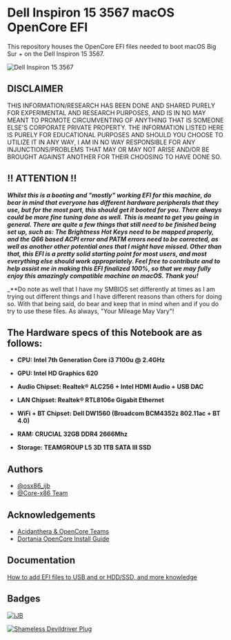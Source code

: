 
# Dell Inspiron 15 3567 macOS OpenCore EFI

This repository houses the OpenCore EFI files needed to boot macOS Big Sur + on the Dell Inspiron 15 3567.

![Dell Inspiron 15 3567](https://i.ibb.co/M5VWykd/DSC05970.jpg)

## DISCLAIMER

THIS INFORMATION/RESEARCH HAS BEEN DONE AND SHARED PURELY FOR EXPERIMENTAL AND RESEARCH PURPOSES, AND IS IN NO MAY MEANT TO PROMOTE CIRCUMVENTING OF ANYTHING THAT IS SOMEONE ELSE'S CORPORATE PRIVATE PROPERTY. THE INFORMATION LISTED HERE IS PURELY FOR EDUCATIONAL PURPOSES AND SHOULD YOU CHOOSE TO UTILIZE IT IN ANY WAY, I AM IN NO WAY RESPONSIBLE FOR ANY INJUNCTIONS/PROBLEMS THAT MAY OR MAY NOT ARISE AND/OR BE BROUGHT AGAINST ANOTHER FOR THEIR CHOOSING TO HAVE DONE SO.

## !! ATTENTION !!
_**Whilst this is a booting and "mostly" working EFI for this machine, do bear in mind that everyone has different hardware peripherals that they use, but for the most part, this should get it booted for you. There always could be more fine tuning done as well. This is meant to get you going in general. There are quite a few things that still need to be finished being set up, such as: The Brightness Hot Keys need to be mapped properly, and the Q66 based ACPI error and PATM errors need to be corrected, as well as another other potential ones that I might have missed. Other than that, this EFI is a pretty solid starting point for most users, and most everything else should work appropriately. Feel free to contribute and to help assist me in making this EFI finalized 100%, so that we may fully enjoy this amazingly compatible machine on macOS. Thank you!**_

_**Do note as well that I have my SMBIOS set differently at times as I am trying out different things and I have different reasons than others for doing so. With that being said, do bear and keep that in mind when and if you do try to use these files. As always, "Your Mileage May Vary"!

## The Hardware specs of this Notebook are as follows:


- **CPU: Intel 7th Generation Core i3 7100u @ 2.4GHz**

- **GPU: Intel HD Graphics 620**

- **Audio Chipset: Realtek® ALC256 + Intel HDMI Audio + USB DAC**

- **LAN Chipset: Realtek® RTL8106e Gigabit Ethernet**

- **WiFi + BT Chipset: Dell DW1560 (Broadcom BCM4352z 802.11ac + BT 4.0)**

- **RAM: CRUCIAL 32GB DDR4 2666Mhz**

- **Storage: TEAMGROUP L5 3D 1TB SATA III SSD**

## Authors

- [@osx86_ijb](https://www.github.com/osx86-ijb)
- [@Core-x86 Team](https://discord.com/invite/yCYpdZE)

## Acknowledgements
- [Acidanthera & OpenCore Teams](https://github.com/acidanthera)
- [Dortania OpenCore Install Guide](https://dortania.github.io/OpenCore-Install-Guide/)

## Documentation

[How to add EFI files to USB and or HDD/SSD, and more knowledge](https://dortania.github.io/OpenCore-Install-Guide/installer-guide/opencore-efi.html)

## Badges

[![iJB](https://img.shields.io/badge/Hackintosh-Legend-red)](https://github.com/osx86-ijb)

[![Shameless Devildriver Plug](https://img.shields.io/badge/Go%20There-Away%20From%20Me-brightgreeng)](https://www.youtube.com/watch?v=PjACk_dw1v8)
